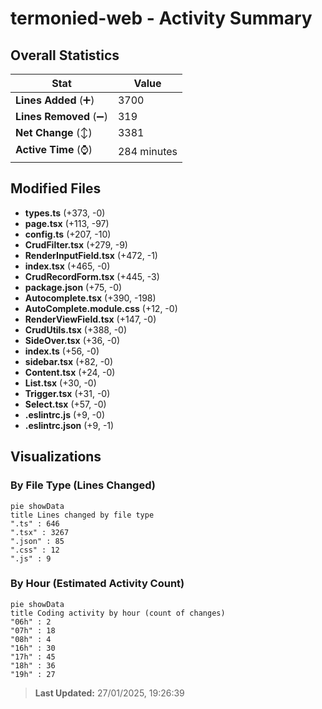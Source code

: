 # termonied-web - Activity Summary 

## Overall Statistics

| Stat                   | Value                                                             |
| ---------------------- | ----------------------------------------------------------------- |
| **Lines Added** (➕)   | 3700                                          |
| **Lines Removed** (➖) | 319                                        |
| **Net Change** (↕)    | 3381                |
| **Active Time** (⌚)   | 284 minutes |


## Modified Files
- **types.ts** (+373, -0)
- **page.tsx** (+113, -97)
- **config.ts** (+207, -10)
- **CrudFilter.tsx** (+279, -9)
- **RenderInputField.tsx** (+472, -1)
- **index.tsx** (+465, -0)
- **CrudRecordForm.tsx** (+445, -3)
- **package.json** (+75, -0)
- **Autocomplete.tsx** (+390, -198)
- **AutoComplete.module.css** (+12, -0)
- **RenderViewField.tsx** (+147, -0)
- **CrudUtils.tsx** (+388, -0)
- **SideOver.tsx** (+36, -0)
- **index.ts** (+56, -0)
- **sidebar.tsx** (+82, -0)
- **Content.tsx** (+24, -0)
- **List.tsx** (+30, -0)
- **Trigger.tsx** (+31, -0)
- **Select.tsx** (+57, -0)
- **.eslintrc.js** (+9, -0)
- **.eslintrc.json** (+9, -1)

## Visualizations

### By File Type (Lines Changed)

```mermaid
pie showData
title Lines changed by file type
".ts" : 646
".tsx" : 3267
".json" : 85
".css" : 12
".js" : 9
```

### By Hour (Estimated Activity Count)

```mermaid
pie showData
title Coding activity by hour (count of changes)
"06h" : 2
"07h" : 18
"08h" : 4
"16h" : 30
"17h" : 45
"18h" : 36
"19h" : 27
```


> **Last Updated:** 27/01/2025, 19:26:39